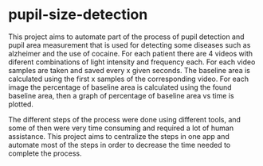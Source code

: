 # pupil-size-detection

This project aims to automate part of the process of pupil detection and pupil area measurement that is used for detecting some diseases such as alzheimer and the use of cocaine.
For each patient there are 4 videos with diferent combinations of light intensity and frequency each. For each video samples are taken and saved every x given seconds. The baseline area is calculated using the first x samples of the corresponding video. For each image the percentage of baseline area is calculated using the found baseline area, then a graph of percentage of baseline area vs time is plotted.

The different steps of the process were done using different tools, and some of then were very time consuming and required a lot of human assistance. This project aims to centralize the steps in one app and automate most of the steps in order to decrease the time needed to complete the process.
